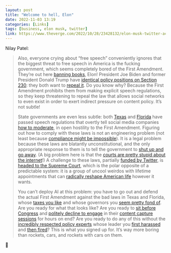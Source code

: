 ```yaml
---
layout: post
title: "Welcome to hell, Elon"
date: 2022-11-03 13:19
categories: [Links]
tags: [business, elon musk, twitter]
link: https://www.theverge.com/2022/10/28/23428132/elon-musk-twitter-acquisition-problems-speech-moderation
---
```


Nilay Patel:

>Also, everyone crying about “free speech” conveniently ignores that the biggest threat to free speech in America is the fucking government, which seems completely bored of the First Amendment. They’re out here [banning books](https://pen.org/report/banned-usa-growing-movement-to-censor-books-in-schools/), Elon! President Joe Biden and former President Donald Trump have [identical policy positions on Section 230](https://www.theverge.com/21294198/section-230-tech-congress-justice-department-white-house-trump-biden): they both want to [repeal it](https://www.politico.com/news/2022/09/08/white-house-renews-call-to-remove-section-230-liability-shield-00055771). Do you know why? Because the First Amendment prohibits them from making explicit speech regulations, so they keep threatening to repeal the law that allows social networks to even exist in order to exert indirect pressure on content policy. It’s not subtle!
>
>State governments are even less subtle: both [Texas](https://www.theverge.com/2021/9/9/22661626/texas-social-media-law-hb-20-signed-greg-abbott) and [Florida](https://www.theverge.com/2021/5/24/22451425/florida-social-media-moderation-facebook-twitter-deplatforming) have passed speech regulations that overtly tell social media companies [how to moderate](https://www.theverge.com/2022/5/13/23072310/netchoice-texas-social-media-law-supreme-court-appeal), in open hostility to the First Amendment. Figuring out how to comply with these laws is not an engineering problem (not least because [compliance might be impossible](https://www.techdirt.com/2022/09/30/no-one-has-any-clue-how-texas-social-media-law-can-actually-work-because-it-cant-work/)). It is a legal problem because these laws are blatantly unconstitutional, and the only appropriate response to them is to tell the government to [shut up and go away](https://www.techdirt.com/2022/09/26/subreddit-discriminates-against-anyone-who-doesnt-call-texas-governor-greg-abbott-a-little-piss-baby-to-highlight-absurdity-of-content-moderation-law/). (A big problem here is that the [courts are pretty stupid about the internet](https://www.theverge.com/2022/5/13/23068423/fifth-circuit-texas-social-media-law-ruling-first-amendment-section-230)!) A challenge to these laws, partially [funded by Twitter](https://netchoice.org/about/#association-members), is [headed to the Supreme Court](https://www.theverge.com/2022/6/8/23152245/supreme-court-hb20-texas-florida-social-media-regulation-first-amendment-questions), which is the polar opposite of a predictable system: it is a group of uncool weirdos with lifetime appointments that can [radically reshape American life](https://www.thecut.com/2022/06/the-supreme-court-tossed-abortion-rights-what-comes-next.html) however it wants.
>
>You can’t deploy AI at this problem: you have to go out and defend the actual First Amendment against the bad laws in Texas and Florida, whose [taxes you like](https://www.eenews.net/articles/inside-elon-musks-mystery-plan-for-texas/) and whose governors you [seem pretty fond of](https://www.politico.com/news/2022/06/15/elon-musk-ron-desantis-president-00039799). Are you ready for what that looks like? Are you ready to [sit before Congress](https://www.theverge.com/2018/9/5/17823280/facebook-twitter-hearings-congress-jack-dorsey-sheryl-sandberg) and [politely decline to engage](https://www.theverge.com/2021/3/25/22351192/tech-ceo-hearing-mark-zuckerberg-jack-dorsey-sundar-pichai-facebook-google-twitter) in their [content capture sessions](https://www.theverge.com/2018/4/26/17286232/congress-house-judiciary-hearing-diamond-and-silk-social-media-censorship-disaster) for hours on end? Are you ready to do any of this without the [incredibly respected policy experts](https://www.techdirt.com/2022/04/26/twitters-legal-team-has-been-an-aggressive-defender-of-free-speech-will-that-continue-under-musk/) whose leader you [first harassed](https://www.theverge.com/2022/4/27/23044521/twitter-policy-chief-vijaya-gadde-elon-musk-policy-criticism-harassment) and [then fired](https://www.theverge.com/2022/10/27/23184519/elon-musk-twitter-acquisition-deal-complete-agreement)? This is what you signed up for. It’s way more boring than rockets, cars, and rockets with cars on them.

🧨
